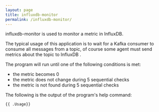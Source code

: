 ```yaml
---
layout: page
title: influxdb-monitor
permalink: /influxdb-monitor/
---
```


influxdb-monitor is used to monitor a metric in InfluxDB.

The typical usage of this application is to wait for a Kafka consumer to consume all messages from a topic,
of course some agent must send metrics about the topic to InfluxDB .

The program will run until one of the following conditions is met:
* the metric becomes 0
* the metric does not change during 5 sequential checks
* the metric is not found during 5 sequential checks

The following is the output of the program's help command:

```
{{ .Usage}}
```
